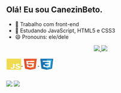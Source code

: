 ## Olá! Eu sou CanezinBeto.



- 🔭 Trabalho com front-end
- 🌱 Estudando JavaScript, HTML5 e CSS3 
- 😄 Pronouns: ele/dele

<div align="center">
  <a href="https://github.com/CanezinBeto">
  <img height="180em" src="https://github-readme-stats.vercel.app/api?username=CanezinBeto&show_icons=true&theme=dracula&include_all_commits=true&count_private=true"/>
  <img height="180em" src="https://github-readme-stats.vercel.app/api/top-langs/?username=CanezinBeto&layout=compact&langs_count=7&theme=dracula"/>
</div>
  
<div style="display: inline_block"><br>
  <img align="center" alt="Beto-Js" height="30" width="40" src="https://raw.githubusercontent.com/devicons/devicon/master/icons/javascript/javascript-plain.svg">
  <img align="center" alt="Beto-HTML" height="30" width="40" src="https://raw.githubusercontent.com/devicons/devicon/master/icons/html5/html5-original.svg">
  <img align="center" alt="Beto-CSS" height="30" width="40" src="https://raw.githubusercontent.com/devicons/devicon/master/icons/css3/css3-original.svg">
</div>
  
  ##
  
<div> 
  <a href="https://instagram.com/betocanezin" target="_blank"><img src="https://img.shields.io/badge/-Instagram-%23E4405F?style=for-the-badge&logo=instagram&logoColor=white"       target="_blank"></a>
  <a href = "mailto:contato@albertocanezin.tech"><img src="https://img.shields.io/badge/-Gmail-%23333?style=for-the-badge&logo=gmail&logoColor=white" target="_blank"></a>
</div>
